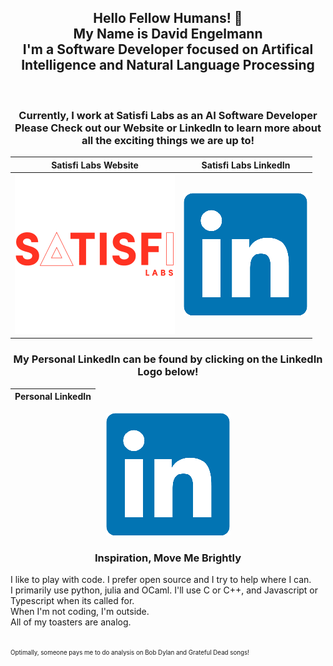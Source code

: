 <!-- Beg, steal, or borrow - Two nickels or a dime to call me on the phone -->
<h2 align='center'>Hello Fellow Humans! 👋<br>My Name is David Engelmann<br>I'm a Software Developer focused on Artifical Intelligence and Natural Language Processing</h2>
<br>
<!-- Can't git no SATISFaction -->
<h3 align='center'>Currently, I work at Satisfi Labs as an AI Software Developer<br>Please Check out our Website or LinkedIn to learn more about all the exciting things we are up to!</h3>

<div align='center'>
  
Satisfi Labs Website       |  Satisfi Labs LinkedIn
:-------------------------:|:-------------------------:
[![satisfi logo](https://github.com/david-engelmann/david-engelmann/blob/9f9eaa33fe7d2a1f94c03532f876e5019f47c420/assets/logo%20satisfi.png)](https://satisfilabs.com/) |  [![satisfi linkedin](https://github.com/david-engelmann/david-engelmann/blob/042ff398c8e5fa7cb5b623b27b02f96a9c4a25f6/assets/LinkedIn_logo_initials.png)](https://www.linkedin.com/company/satisfi-labs)

</div>

<!-- Sometimes we live no particular way but our own -->
<h3 align='center'>My Personal LinkedIn can be found by clicking on the LinkedIn Logo below!</h3>

<div align='center'>

Personal LinkedIn       |
:-------------------------:|
[![personal linkedin](https://github.com/david-engelmann/david-engelmann/blob/042ff398c8e5fa7cb5b623b27b02f96a9c4a25f6/assets/LinkedIn_logo_initials.png)](https://www.linkedin.com/in/david-engelmann-217817110)

</div>

<h3 align='center'>Inspiration, Move Me Brightly</h3>
<p>
I like to play with code. I prefer open source and I try to help where I can. 
<br>  
I primarily use python, julia and OCaml. I'll use C or C++, and Javascript or Typescript when its called for. 
<br>
When I'm not coding, I'm outside.
<br>
All of my toasters are analog. 
</p>
<br>
<sub><sup>Optimally, someone pays me to do analysis on Bob Dylan and Grateful Dead songs!</sup></sub>
